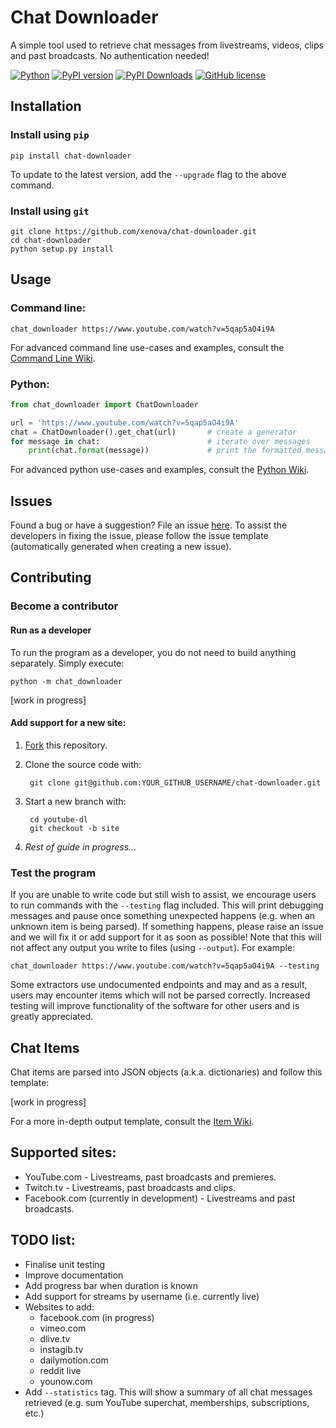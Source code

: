 # Chat Downloader
A simple tool used to retrieve chat messages from livestreams, videos, clips and past broadcasts. No authentication needed!

[![Python](https://img.shields.io/pypi/pyversions/chat-downloader)](https://pypi.org/project/chat-downloader)
[![PyPI version](https://img.shields.io/pypi/v/chat-downloader.svg)](https://pypi.org/project/chat-downloader)
[![PyPI Downloads](https://img.shields.io/pypi/dm/chat-downloader)](https://pypi.org/project/chat-downloader)
[![GitHub license](https://img.shields.io/github/license/xenova/chat-downloader)](https://github.com/xenova/chat-downloader/blob/master/LICENSE)



<!---
[![GitHub issues](https://img.shields.io/github/issues/xenova/chat-downloader)](https://badge.fury.io/py/chat-downloader)
[![GitHub forks](https://img.shields.io/github/forks/xenova/chat-downloader)](https://badge.fury.io/py/chat-downloader)
[![GitHub stars](https://img.shields.io/github/stars/xenova/chat-downloader)](https://badge.fury.io/py/chat-downloader)
[![Downloads](https://img.shields.io/github/downloads/xenova/chat-downloader/total.svg)](https://github.com/xenova/chat-downloader/releases)
-->

## Installation
### Install using `pip`
```
pip install chat-downloader
```

To update to the latest version, add the `--upgrade` flag to the above command.
### Install using `git`
```
git clone https://github.com/xenova/chat-downloader.git
cd chat-downloader
python setup.py install
```

## Usage

### Command line:
```
chat_downloader https://www.youtube.com/watch?v=5qap5aO4i9A
```

For advanced command line use-cases and examples, consult the [Command Line Wiki](https://github.com/xenova/chat-downloader/wiki/Command-Line-Usage).


### Python:
```python
from chat_downloader import ChatDownloader

url = 'https://www.youtube.com/watch?v=5qap5aO4i9A'
chat = ChatDownloader().get_chat(url)       # create a generator
for message in chat:                        # iterate over messages
    print(chat.format(message))             # print the formatted message
```
For advanced python use-cases and examples, consult the [Python Wiki](https://github.com/xenova/chat-downloader/wiki/Python-Documentation).

## Issues
Found a bug or have a suggestion? File an issue [here](https://github.com/xenova/chat-downloader/issues/new). To assist the developers in fixing the issue, please follow the issue template (automatically generated when creating a new issue).

## Contributing
### Become a contributor
#### Run as a developer
To run the program as a developer, you do not need to build anything separately. Simply execute:
```
python -m chat_downloader
```
[work in progress]

#### Add support for a new site:
1. [Fork](https://github.com/xenova/chat-downloader/fork) this repository.
2. Clone the source code with:

        git clone git@github.com:YOUR_GITHUB_USERNAME/chat-downloader.git
3. Start a new branch with:

        cd youtube-dl
        git checkout -b site
4. *Rest of guide in progress...*

### Test the program
If you are unable to write code but still wish to assist, we encourage users to run commands with the `--testing` flag included. This will print debugging messages and pause once something unexpected happens (e.g. when an unknown item is being parsed). If something happens, please raise an issue and we will fix it or add support for it as soon as possible!
Note that this will not affect any output you write to files (using `--output`).
 For example:

```
chat_downloader https://www.youtube.com/watch?v=5qap5aO4i9A --testing
```

Some extractors use undocumented endpoints and may and as a result, users may encounter items which will not be parsed correctly. Increased testing will improve functionality of the software for other users and is greatly appreciated.


## Chat Items
Chat items are parsed into JSON objects (a.k.a. dictionaries) and follow this template:

[work in progress]

For a more in-depth output template, consult the [Item Wiki](https://github.com/xenova/chat-downloader/wiki/Item-Template).

## Supported sites:
- YouTube.com - Livestreams, past broadcasts and premieres.
- Twitch.tv - Livestreams, past broadcasts and clips.
- Facebook.com (currently in development) - Livestreams and past broadcasts.

## TODO list:
- Finalise unit testing
- Improve documentation
- Add progress bar when duration is known
- Add support for streams by username (i.e. currently live)
- Websites to add:
    - facebook.com (in progress)
    - vimeo.com
    - dlive.tv
    - instagib.tv
    - dailymotion.com
    - reddit live
    - younow.com
- Add `--statistics` tag. This will show a summary of all chat messages retrieved (e.g. sum YouTube superchat, memberships, subscriptions, etc.)
